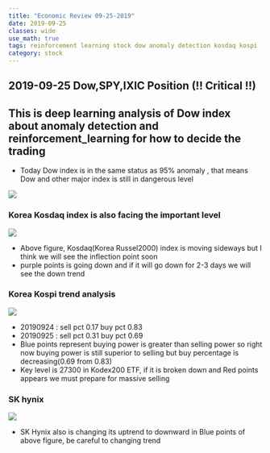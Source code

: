 ```yaml
---
title: "Economic Review 09-25-2019"
date: 2019-09-25
classes: wide
use_math: true
tags: reinforcement learning stock dow anomaly detection kosdaq kospi
category: stock
---
```


## 2019-09-25 Dow,SPY,IXIC Position (!! Critical !!)

## This is deep learning analysis of Dow index about anomaly detection and reinforcement_learning for how to decide the trading

- Today Dow index is in the same status as 95% anomaly , that means Dow and other major index is still in dangerous level

![](../../pictures/stock_analysis/20190925_spy.png)  

### Korea Kosdaq index is also facing the important level

![](../../pictures/stock_analysis/20190925_kq11.png)  
- Above figure, Kosdaq(Korea Russel2000) index is moving sideways but I think we will see the inflection point soon
- purple points is going down and if it will go down for 2-3 days we will see the down trend

### Korea Kospi trend analysis  

![](../../pictures/stock_analysis/20190925_kospi.png)  
- 20190924 : sell pct 0.17 buy pct 0.83
- 20190925 : sell pct 0.31 buy pct 0.69
- Blue points represent buying power is greater than selling power so right now buying power is still superior to selling but buy percentage is decreasing(0.69 from 0.83)
- Key level is 27300 in Kodex200 ETF, if it is broken down and Red points appears we must prepare for massive selling


### SK hynix
![](../../pictures/stock_analysis/20190925_skhy.png)  
- SK Hynix also is changing its uptrend to downward in Blue points of above figure, be careful to changing trend

